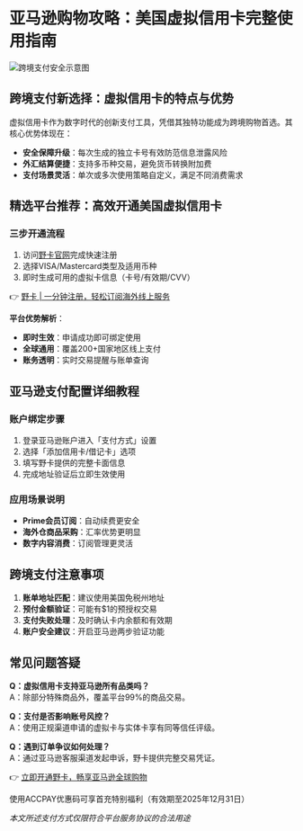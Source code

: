 # 亚马逊购物攻略：美国虚拟信用卡完整使用指南

![跨境支付安全示意图](https://bbtdd.com/wp-content/uploads/img/279770181705294.webp)

## 跨境支付新选择：虚拟信用卡的特点与优势
虚拟信用卡作为数字时代的创新支付工具，凭借其独特功能成为跨境购物首选。其核心优势体现在：
- **安全保障升级**：每次生成的独立卡号有效防范信息泄露风险
- **外汇结算便捷**：支持多币种交易，避免货币转换附加费
- **支付场景灵活**：单次或多次使用策略自定义，满足不同消费需求

## 精选平台推荐：高效开通美国虚拟信用卡
### 三步开通流程
1. 访问[野卡官网](https://bbtdd.com/yeka)完成快速注册
2. 选择VISA/Mastercard类型及适用币种
3. 即时生成可用的虚拟卡信息（卡号/有效期/CVV）

👉 [野卡 | 一分钟注册，轻松订阅海外线上服务](https://bbtdd.com/yeka)

**平台优势解析**：
- **即时生效**：申请成功即可绑定使用
- **全球通用**：覆盖200+国家地区线上支付
- **账务透明**：实时交易提醒与账单查询

## 亚马逊支付配置详细教程
### 账户绑定步骤
1. 登录亚马逊账户进入「支付方式」设置
2. 选择「添加信用卡/借记卡」选项
3. 填写野卡提供的完整卡面信息
4. 完成地址验证后立即生效使用

### 应用场景说明
- **Prime会员订阅**：自动续费更安全
- **海外仓商品采购**：汇率优势更明显
- **数字内容消费**：订阅管理更灵活

## 跨境支付注意事项
1. **账单地址匹配**：建议使用美国免税州地址
2. **预付金额验证**：可能有$1的预授权交易
3. **支付失败处理**：及时确认卡内余额和有效期
4. **账户安全建议**：开启亚马逊两步验证功能

## 常见问题答疑
**Q：虚拟信用卡支持亚马逊所有品类吗？**  
A：除部分特殊商品外，覆盖平台99%的商品交易。

**Q：支付是否影响账号风控？**  
A：使用正规渠道申请的虚拟卡与实体卡享有同等信任评级。

**Q：遇到订单争议如何处理？**  
A：通过亚马逊客服渠道发起申诉，野卡提供完整交易凭证。

👉 [立即开通野卡，畅享亚马逊全球购物](https://bbtdd.com/yeka)

使用ACCPAY优惠码可享首充特别福利（有效期至2025年12月31日）

*本文所述支付方式仅限符合平台服务协议的合法用途*